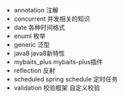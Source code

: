 * annotation   注解
* concurrent   并发相关的知识
* date         各种时间格式
* enuml        枚举
* generic      泛型
* java8        java8新特性
* mybaits_plus mybaits-plus插件
* reflection   反射
* scheduled    spring schedule 定时任务
* validation  校验框架 自定义校验